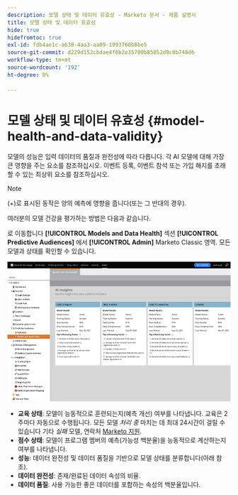 ```yaml
---
description: 모델 상태 및 데이터 유효성 - Marketo 문서 - 제품 설명서
title: 모델 상태 및 데이터 유효성
hide: true
hidefromtoc: true
exl-id: fdb4ae1c-a638-4aa3-aa09-1993760b8be5
source-git-commit: d229d152cbdae4f6b2e35700b85052d9c0b748d6
workflow-type: tm+mt
source-wordcount: '192'
ht-degree: 0%

---
```


# 모델 상태 및 데이터 유효성 {#model-health-and-data-validity}

모델의 성능은 입력 데이터의 품질과 완전성에 따라 다릅니다. 각 AI 모델에 대해 가장 큰 영향을 주는 요소를 참조하십시오. 이벤트 등록, 이벤트 참석 또는 가입 해지를 초래할 수 있는 최상위 요소를 참조하십시오.

>[!NOTE]
>
>(+)로 표시된 동작은 양의 예측에 영향을 줍니다(또는 그 반대의 경우).

여러분의 모델 건강을 평가하는 방법은 다음과 같습니다.

로 이동합니다 **[!UICONTROL Models and Data Health]** 섹션 **[!UICONTROL Predictive Audiences]** 에서 **[!UICONTROL Admin]** Marketo Classic 영역. 모든 모델과 상태를 확인할 수 있습니다.

![이미지 원](assets/model-health-and-data-validity-1.png)

* **교육 상태**: 모델이 능동적으로 훈련되는지(예측 개선) 여부를 나타냅니다. 교육은 2주마다 자동으로 수행됩니다. 모든 모델 _처리 중_ 마치는 데 최대 24시간이 걸릴 수 있습니다 기타 _실패_ 모델, 연락처 [Marketo 지원](https://nation.marketo.com/t5/Support/ct-p/Support).
* **점수 상태**: 모델이 프로그램 멤버의 예측(가능성 백분율)을 능동적으로 계산하는지 여부를 나타냅니다.
* **성능**: 데이터 완전성 및 데이터 품질을 기반으로 모델 상태를 분류합니다(아래 참조).
* **데이터 완전성**: 존재/완료된 데이터 속성의 비율.
* **데이터 품질**: 사용 가능한 좋은 데이터를 포함하는 속성의 백분율입니다.
